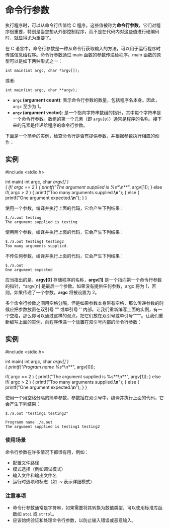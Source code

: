 # 命令行参数

执行程序时，可以从命令行传值给 C 程序。这些值被称为**命令行参数**，它们对程序很重要，特别是当您想从外部控制程序，而不是在代码内对这些值进行硬编码时，就显得尤为重要了。

在 C 语言中，命令行参数是一种从命令行获取输入的方法，可以用于运行程序时传递信息给程序。命令行参数通过 main 函数的参数传递给程序。main 函数的原型可以是如下两种形式之一：

```
int main(int argc, char *argv[]);
```

或者:

```
int main(int argc, char **argv);
```

- **`argc` (argument count)**: 表示命令行参数的数量，包括程序名本身。因此，`argc` 至少为 1。
- **`argv` (argument vector)**: 是一个指向字符串数组的指针，其中每个字符串是一个命令行参数。数组的第一个元素（即 `argv[0]`）通常是程序的名称。接下来的元素是传递给程序的命令行参数。

下面是一个简单的实例，检查命令行是否有提供参数，并根据参数执行相应的动作：

## 实例

\#include <stdio.h>
 
 int main( int argc, char *argv[] )  
 {
   if( argc == 2 )
   {
    printf("The argument supplied is %s**\n**", argv[1]);
   }
   else if( argc > 2 )
   {
    printf("Too many arguments supplied.**\n**");
   }
   else
   {
    printf("One argument expected.**\n**");
   }
 }

使用一个参数，编译并执行上面的代码，它会产生下列结果：

```
$./a.out testing
The argument supplied is testing
```

使用两个参数，编译并执行上面的代码，它会产生下列结果：

```
$./a.out testing1 testing2
Too many arguments supplied.
```

不传任何参数，编译并执行上面的代码，它会产生下列结果：

```
$./a.out
One argument expected
```

应当指出的是，**argv[0]** 存储程序的名称，**argv[1]** 是一个指向第一个命令行参数的指针，*argv[n] 是最后一个参数。如果没有提供任何参数，argc 将为 1，否则，如果传递了一个参数，**argc** 将被设置为 2。

多个命令行参数之间用空格分隔，但是如果参数本身带有空格，那么传递参数的时候应把参数放置在双引号 "" 或单引号 ''  内部。让我们重新编写上面的实例，有一个空格，那么你可以通过这样的观点，把它们放在双引号或单引号""""。让我们重新编写上面的实例，向程序传递一个放置在双引号内部的命令行参数：

## 实例

\#include <stdio.h>
 
 int main( int argc, char *argv[] )  
 {
   printf("Program name %s**\n**", argv[0]);
 
   if( argc == 2 )
   {
    printf("The argument supplied is %s**\n**", argv[1]);
   }
   else if( argc > 2 )
   {
    printf("Too many arguments supplied.**\n**");
   }
   else
   {
    printf("One argument expected.**\n**");
   }
 }

使用一个用空格分隔的简单参数，参数括在双引号中，编译并执行上面的代码，它会产生下列结果：

```
$./a.out "testing1 testing2"

Progranm name ./a.out
The argument supplied is testing1 testing2
```

### 使用场景

命令行参数在许多情况下都很有用，例如：

- 配置文件路径
- 模式选择（例如调试模式）
- 输入文件和输出文件名
- 运行时选项和标志（如 `-v` 表示详细模式）

### 注意事项

- 命令行参数通常是字符串，如果需要将其转换为数值类型，可以使用标准库函数如 `atoi` 或 `strtol`。
- 应该始终验证和处理命令行参数，以防止输入错误或恶意输入。